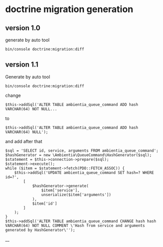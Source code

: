 # doctrine migration generation
## version 1.0
generate by auto tool
```
bin/console doctrine:migration:diff
```
## version 1.1
Generate by auto tool
```
bin/console doctrine:migration:diff
```
change
```
$this->addSql('ALTER TABLE ambientia_queue_command ADD hash VARCHAR(64) NOT NULL...
```
to
```
$this->addSql('ALTER TABLE ambientia_queue_command ADD hash VARCHAR(64) NULL');

```
and add after that
```
$sql = 'SELECT id, service, arguments FROM ambientia_queue_command';
$hashGenerator = new \Ambientia\QueueCommand\HashGenerator($sql);
$statement = $this->connection->prepare($sql);
$statement->execute();
while ($item = $statement->fetch(PDO::FETCH_ASSOC)) {
    $this->addSql('UPDATE ambientia_queue_command SET hash=? WHERE id=?',
        [
            $hashGenerator->generate(
                $item['service'],
                unserialize($item['arguments'])
            ),
            $item['id']
        ]
    );
}
$this->addSql('ALTER TABLE ambientia_queue_command CHANGE hash hash VARCHAR(64) NOT NULL COMMENT \'Hash from service and arguments generated by HashGenerator\'');
```
__

